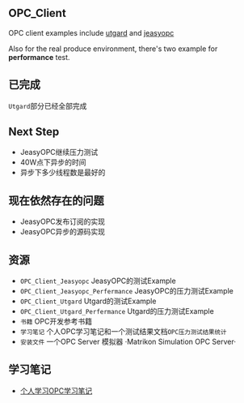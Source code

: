 ## OPC_Client

OPC client examples include [utgard](http://openscada.org/projects/utgard/) and [jeasyopc](http://sourceforge.net/projects/jeasyopc/?source=navbar)

Also for the real produce environment, there's two example for <b>performance</b> test.

## 已完成
`Utgard`部分已经全部完成

## Next Step
+ JeasyOPC继续压力测试
+ 40W点下异步的时间
+ 异步下多少线程数是最好的

## 现在依然存在的问题
+ JeasyOPC发布订阅的实现
+ JeasyOPC异步的源码实现

## 资源
+ `OPC_Client_Jeasyopc` JeasyOPC的测试Example
+ `OPC_Client_Jeasyopc_Perfermance` JeasyOPC的压力测试Example
+ `OPC_Client_Utgard` Utgard的测试Example
+ `OPC_Client_Utgard_Perfermance` Utgard的压力测试Example
+ `书籍` OPC开发参考书籍
+ `学习笔记` 个人OPC学习笔记和一个测试结果文档`OPC压力测试结果统计`
+ `安装文件` 一个OPC Server 模拟器 ·Matrikon Simulation OPC Server·

## 学习笔记
+ [个人学习OPC学习笔记](http://www.hifreud.com/tag/#OPC-ref)
